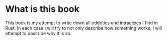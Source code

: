 # What is this book

This book is my attempt to write down all oddoties and intracicies I find in Rust. In each case I will try to not only describe how something works, I will attempt to describe why it is so.

